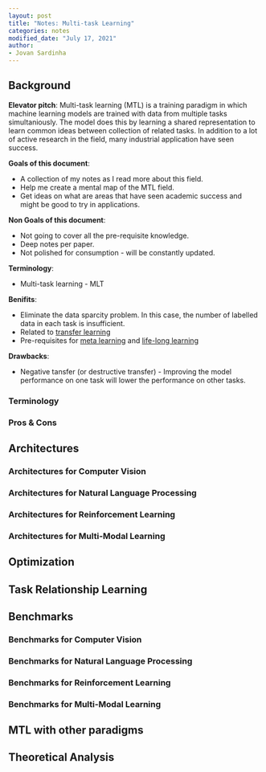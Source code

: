 ```yaml
---
layout: post
title: "Notes: Multi-task Learning"
categories: notes
modified_date: "July 17, 2021"
author:
- Jovan Sardinha
---
```


## Background

**Elevator pitch**: Multi-task learning (MTL) is a training paradigm in which machine learning models are trained with data from multiple tasks simultaniously. The model does this by learning a shared representation to learn common ideas between collection of related tasks. In addition to a lot of active research in the field, many industrial application have seen success.

**Goals of this document**:
 * A collection of my notes as I read more about this field.
 * Help me create a mental map of the MTL field.
 * Get ideas on what are areas that have seen academic success and might be good to try in applications.

**Non Goals of this document**:
* Not going to cover all the pre-requisite knowledge.
* Deep notes per paper.
* Not polished for consumption - will be constantly updated.

**Terminology**:
  * Multi-task learning - MLT

**Benifits**:
  * Eliminate the data sparcity problem. In this case, the number of labelled data in each task is insufficient.
  * Related to [transfer learning](https://jovsa.github.io/notes/2020/05/15/notes-transfer-learning.html)
  * Pre-requisites for [meta learning](https://jovsa.github.io/notes/2020/07/01/notes-meta-learning.html) and [life-long learning](https://jovsa.github.io/notes/2021/04/10/notes-continual-lifelong-learning.html)


**Drawbacks**:
  * Negative tansfer (or destructive transfer) - Improving the model performance on one task will lower the performance on other tasks.


### Terminology
### Pros & Cons


## Architectures
### Architectures for Computer Vision
### Architectures for Natural Language Processing
### Architectures for Reinforcement Learning
### Architectures for Multi-Modal Learning


## Optimization


## Task Relationship Learning



## Benchmarks

### Benchmarks for Computer Vision
### Benchmarks for Natural Language Processing
### Benchmarks for Reinforcement Learning
### Benchmarks for Multi-Modal Learning


## MTL with other paradigms

## Theoretical Analysis